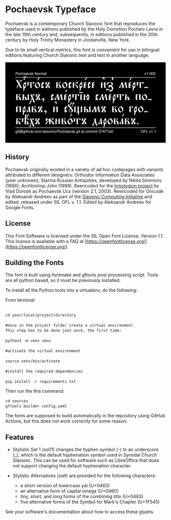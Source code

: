 # Pochaevsk Typeface

Pochaevsk is a contemporary Church Slavonic font that reproduces the typeface used in editions published by the Holy Dormition Pochaiv Lavra in the late 19th century and, subsequently, in editions published in the 20th century by Holy Trinity Monastery in Jordanville, New York.

Due to its small vertical metrics, this font is convenient
for use in bilingual editions featuring Church Slavonic text
and text in another language.

![Sample Image](documentation/image2.png)

## History

Pochaevsk originally existed in a variety of ad hoc codepages with
variants attributed to different designers: Orthodox Information Data
Associates (year unknown); Starina Russian Antiquities, developed by 
Nikita Simmons (1996); Archbishop John (1999). Reencoded for the 
[Irmologion project](http://irmologion.ru/fonts.html#pochaevsk) by
Vlad Dorosh as Pochaevsk Ucs (version 2.1, 2003).
Reencoded for Unicode by Aleksandr Andreev as part of the
[Slavonic Computing Initiative](https://sci.ponomar.net/fonts.html)
and edited, released under SIL OFL v. 1.1.
Edited by Aleksandr Andreev for Google Fonts.

## License

This Font Software is licensed under the SIL Open Font License,
Version 1.1. This license is available with a FAQ at
[https://openfontlicense.org/](https://openfontlicense.org/).

## Building the Fonts

The font is built using fontmake and gftools post processing script. Tools are all python based, so it must be previously installed.

To install all the Python tools into a virtualenv, do the following:

From terminal:

```

cd your/local/project/directory

#once in the project folder create a virtual environment. 
This step has to be done just once, the first time:

python3 -m venv venv

#activate the virtual environment

source venv/bin/activate

#install the required dependencies

pip install -r requirements.txt

```

Then run the this command:

```
cd sources
gftools builder config.yaml
```

The fonts are supposed to build automatically in the repository 
using GitHub Actions, but this does not work correctly 
for some reason.

## Features

* Stylistic Set 1 (*ss01*) changes the hyphen symbol (-) to an 
underscore (_), which is the default hyphenation symbol used
in Synodal Church Slavonic. This can be used for software such
as LibreOffice that does not support changing the default
hyphenation character.

* Stylistic Alternatives (*salt*) are provided for the following
characters:
  - a short version of lowercase yat (U+0463)
  - an alternative form of capital omega (U+0460)
  - tiny, short, and long forms of the combining titlo (U+0483)
  - five alternative forms of the Symbol for Mark's Chapter (U+1F545)

See your software's documentation about how to access these glyphs.